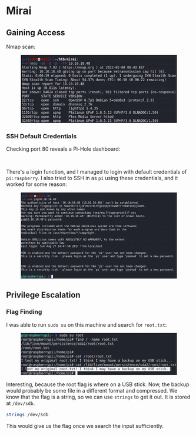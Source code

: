 # Mirai

## Gaining Access

Nmap scan:

<figure><img src="../../../.gitbook/assets/image (46) (5).png" alt=""><figcaption></figcaption></figure>

### SSH Default Credentials

Checking port 80 reveals a Pi-Hole dashboard:

<figure><img src="../../../.gitbook/assets/image (15) (1) (6) (2).png" alt=""><figcaption></figcaption></figure>

There's a login function, and I managed to login with default credentials of `pi:raspberry`. I also tried to SSH in as `pi` using these credentials, and it worked for some reason:

<figure><img src="../../../.gitbook/assets/image (18) (7) (2).png" alt=""><figcaption></figcaption></figure>

## Privilege Escalation

### Flag Finding

I was able to run `sudo su` on this machine and search for `root.txt`:

<figure><img src="../../../.gitbook/assets/image (21) (1) (7).png" alt=""><figcaption></figcaption></figure>

Interesting, because the root flag is where on a USB stick. Now, the backup would probably be some file in a different format and compressed. We know that the flag is a string, so we can use `strings` to get it out. It is stored at `/dev/sdb`.&#x20;

```bash
strings /dev/sdb
```

This would give us the flag once we search the input sufficiently.
